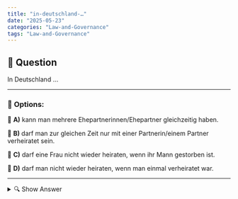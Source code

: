```yaml
---
title: "in-deutschland-…"
date: "2025-05-23"
categories: "Law-and-Governance"
tags: "Law-and-Governance"
---
```


## 📌 **Question**

In Deutschland …



---

### 📝 **Options:**

🔘 **A)** kann man mehrere Ehepartnerinnen/Ehepartner gleichzeitig haben.

🔘 **B)** darf man zur gleichen Zeit nur mit einer Partnerin/einem Partner verheiratet sein.

🔘 **C)** darf eine Frau nicht wieder heiraten, wenn ihr Mann gestorben ist.

🔘 **D)** darf man nicht wieder heiraten, wenn man einmal verheiratet war.

---

<details>
  <summary>🔍 Show Answer</summary>

  <p>
💡  <b>Correct Answer:</b>  b
  </p>
  <p>
    📖<b>Explanation:</b>
    In Deutschland ist das Eherecht durch das Bürgerliche Gesetzbuch geregelt. Es bestimmt, dass die Ehe eine rechtliche Bindung zwischen zwei Personen ist, die auf Dauer angelegt ist. Die rechtlichen Voraussetzungen und die rechtlichen Folgen einer Eheschließung sind klar definiert. Im deutschen Recht ist die Polygamie, also die gleichzeitige Ehe mit mehreren Partnerinnen oder Partnern, nicht erlaubt. Die Ehe endet durch Scheidung oder Tod eines Partners. Nach dem Tod des Ehepartners oder nach einer Scheidung darf man erneut heiraten. Daher ist die korrekte Antwort auf die Frage b.
  </p>
</details>

